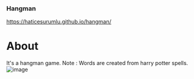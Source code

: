 ### Hangman
https://haticesurumlu.github.io/hangman/
# About
It's a hangman game. Note : Words are created from harry potter spells.
![image](https://user-images.githubusercontent.com/71832100/215285063-8b3354d0-4f22-4aba-a829-b18d04088314.png)
